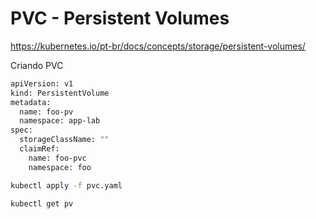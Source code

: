 # PVC - Persistent Volumes

https://kubernetes.io/pt-br/docs/concepts/storage/persistent-volumes/

Criando PVC

```bash
apiVersion: v1
kind: PersistentVolume
metadata:
  name: foo-pv
  namespace: app-lab
spec:
  storageClassName: ""
  claimRef:
    name: foo-pvc
    namespace: foo
```

```bash
kubectl apply -f pvc.yaml
```
```bash
kubectl get pv
```